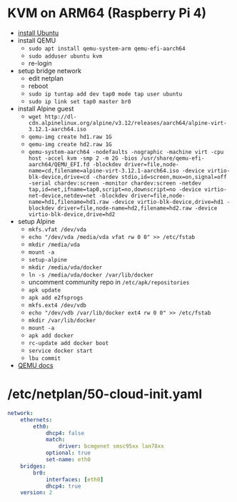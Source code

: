 # KVM on ARM64 (Raspberry Pi 4)

* [install Ubuntu](ubuntu-raspi.md)
* install QEMU
    * `sudo apt install qemu-system-arm qemu-efi-aarch64`
    * `sudo adduser ubuntu kvm`
    * re-login
* setup bridge network
    * edit netplan
    * reboot
    * `sudo ip tuntap add dev tap0 mode tap user ubuntu`
    * `sudo ip link set tap0 master br0`
* install Alpine guest
    * `wget http://dl-cdn.alpinelinux.org/alpine/v3.12/releases/aarch64/alpine-virt-3.12.1-aarch64.iso`
    * `qemu-img create hd1.raw 1G`
    * `qemu-img create hd2.raw 1G`
    * `qemu-system-aarch64 -nodefaults -nographic -machine virt -cpu host -accel kvm -smp 2 -m 2G -bios /usr/share/qemu-efi-aarch64/QEMU_EFI.fd -blockdev driver=file,node-name=cd,filename=alpine-virt-3.12.1-aarch64.iso -device virtio-blk-device,drive=cd -chardev stdio,id=screen,mux=on,signal=off -serial chardev:screen -monitor chardev:screen -netdev tap,id=net,ifname=tap0,script=no,downscript=no -device virtio-net-device,netdev=net -blockdev driver=file,node-name=hd1,filename=hd1.raw -device virtio-blk-device,drive=hd1 -blockdev driver=file,node-name=hd2,filename=hd2.raw -device virtio-blk-device,drive=hd2`
* setup Alpine
    * `mkfs.vfat /dev/vda`
    * `echo "/dev/vda /media/vda vfat rw 0 0" >> /etc/fstab`
    * `mkdir /media/vda`
    * `mount -a`
    * `setup-alpine`
    * `mkdir /media/vda/docker`
    * `ln -s /media/vda/docker /var/lib/docker`
    * uncomment community repo in `/etc/apk/repositories`
    * `apk update`
    * `apk add e2fsprogs`
    * `mkfs.ext4 /dev/vdb`
    * `echo "/dev/vdb /var/lib/docker ext4 rw 0 0" >> /etc/fstab`
    * `mkdir /var/lib/docker`
    * `mount -a`
    * `apk add docker`
    * `rc-update add docker boot`
    * `service docker start`
    * `lbu commit`
* [QEMU docs](https://www.qemu.org/docs/master/system/invocation.html)

# /etc/netplan/50-cloud-init.yaml
```yaml
network:
    ethernets:
        eth0:
            dhcp4: false
            match:
                driver: bcmgenet smsc95xx lan78xx
            optional: true
            set-name: eth0
    bridges:
        br0:
            interfaces: [eth0]
            dhcp4: true
    version: 2
```
